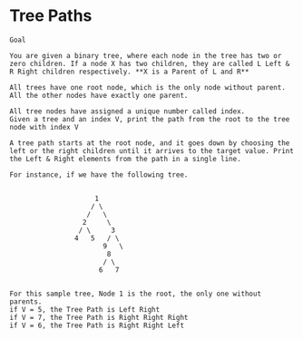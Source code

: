 Tree Paths
==========

	Goal
	
	You are given a binary tree, where each node in the tree has two or zero children. If a node X has two children, they are called L Left & R Right children respectively. **X is a Parent of L and R**

	All trees have one root node, which is the only node without parent. All the other nodes have exactly one parent.

	All tree nodes have assigned a unique number called index.
	Given a tree and an index V, print the path from the root to the tree node with index V

	A tree path starts at the root node, and it goes down by choosing the left or the right children until it arrives to the target value. Print the Left & Right elements from the path in a single line.

	For instance, if we have the following tree.


					     1
					    / \
					   /   \
					  2     \
					 / \     3
					4   5   / \
					       9   \
						    8
						   / \
						  6   7


	For this sample tree, Node 1 is the root, the only one without parents.
	if V = 5, the Tree Path is Left Right
	if V = 7, the Tree Path is Right Right Right
	if V = 6, the Tree Path is Right Right Left
